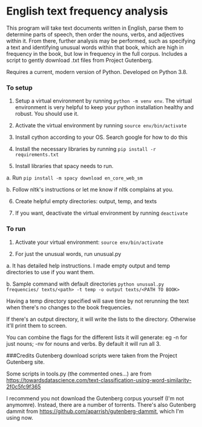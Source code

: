# English text frequency analysis

This program will take text documents written in English, parse them to determine parts of speech, then order the nouns, verbs, and adjectives within it. From there, further analysis may be performed, such as specifying a text and identifying unusual words within that book, which are high in frequency in the book, but low in frequency in the full corpus. Includes a script to gently download .txt files from Project Gutenberg.

Requires a current, modern version of Python. Developed on Python 3.8.

### To setup

1. Setup a virtual environment by running `python -m venv env`. The virtual environment is very helpful to keep your python installation healthy and robust. You should use it.

2. Activate the virtual environment by running `source env/bin/activate`

3. Install cython according to your OS. Search google for how to do this

4. Install the necessary libraries by running `pip install -r requirements.txt`

5. Install libraries that spacy needs to run.

  a. Run `pip install -m spacy download en_core_web_sm`

  b. Follow nltk's instructions or let me know if nltk complains at you.

6. Create helpful empty directories: output, temp, and texts

7. If you want, deactivate the virtual environment by running `deactivate`

### To run

1. Activate your virtual environment: `source env/bin/activate`

2. For just the unusual words, run unusual.py

  a. It has detailed help instructions. I made empty output and temp directories to use if you want them.

  b. Sample command with default directories `python unusual.py frequencies/ texts/<path> -t temp -o output texts/<PATH TO BOOK>`

Having a temp directory specified will save time by not rerunning the text when there's no changes to the book frequencies.

If there's an output directory, it will write the lists to the directory. Otherwise it'll print them to screen.

You can combine the flags for the different lists it will generate: eg -n for just nouns; -nv for nouns and verbs. By default it will run all 3. 


###Credits
Gutenberg download scripts were taken from the Project Gutenberg site.

Some scripts in tools.py (the commented ones...) are from https://towardsdatascience.com/text-classification-using-word-similarity-2f0c5fc9f365

I recommend you not download the Gutenberg corpus yourself (I'm not anymomre). Instead, there are a number of torrents. There's also Gutenberg dammit from https://github.com/aparrish/gutenberg-dammit, which I'm using now.


